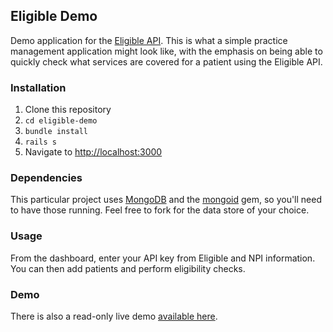 ## Eligible Demo

Demo application for the [Eligible API](https://eligibleapi.com/rest-api-v1). This is what a simple practice management application might look like, with the emphasis on being able to quickly check what services are covered for a patient using the Eligible API. 

### Installation

1. Clone this repository 
2. `cd eligible-demo`
2. `bundle install`
3. `rails s`
4. Navigate to [http://localhost:3000](http://localhost:3000)

### Dependencies

This particular project uses [MongoDB](http://www.mongodb.org/) and the [mongoid](http://mongoid.org/en/mongoid/index.html) gem, so you'll need to have those running. Feel free to fork for the data store of your choice.

### Usage

From the dashboard, enter your API key from Eligible and NPI information. You can then add patients and perform eligibility checks.

### Demo

There is also a read-only live demo [available here](http://eligible-demo.herokuapp.com/).
